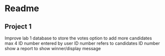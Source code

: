 # Readme

## Project 1

Improve lab 1
database to store the votes
option to add more candidates max 4
ID number entered by user ID number refers to candidates ID number
show a report to show winner/display message
